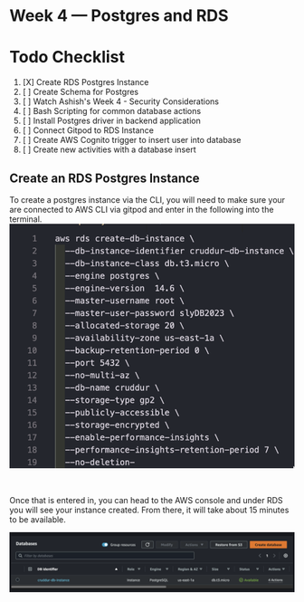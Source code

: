 # Week 4 — Postgres and RDS

# Todo Checklist 

1. [X] Create RDS Postgres Instance
2. [ ] Create Schema for Postgres 
3. [ ] Watch Ashish's Week 4 - Security Considerations 
4. [ ] Bash Scripting for common database actions 
5. [ ] Install Postgres driver in backend application 
6. [ ] Connect Gitpod to RDS Instance
7. [ ] Create AWS Cognito trigger to insert user into database 
8. [ ] Create new activities with a database insert 



## Create an RDS Postgres Instance 

To create a postgres instance via the CLI, you will need to make sure your are connected to AWS CLI via gitpod and enter in the following into the terminal. 
<img src= ./images/RDSIst.png>

<br />


Once that is entered in, you can head to the AWS console and under RDS you will see your instance created. From there, it will take about 15 minutes to be available.

<img src= ./images/AWSRDS.png>
